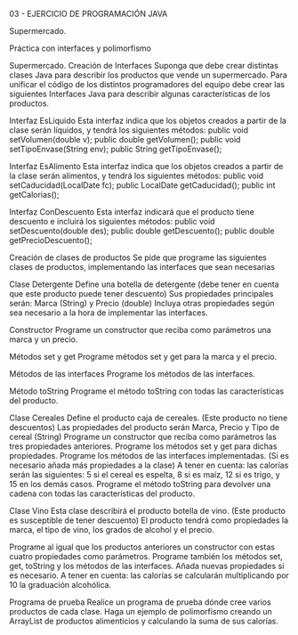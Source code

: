 03 - EJERCICIO DE PROGRAMACIÓN JAVA

Supermercado.

Práctica con interfaces y polimorfismo

Supermercado. Creación de Interfaces
Suponga que debe crear distintas clases Java para describir los productos
que vende un supermercado.
Para unificar el código de los distintos programadores del equipo debe crear
las siguientes Interfaces Java para describir algunas características de los
productos.

Interfaz EsLiquido
Esta interfaz indica que los objetos creados a partir de la clase serán
líquidos, y tendrá los siguientes métodos:
public void setVolumen(double v);
public double getVolumen();
public void setTipoEnvase(String env);
public String getTipoEnvase();

Interfaz EsAlimento
Esta interfaz indica que los objetos creados a partir de la clase serán
alimentos, y tendrá los siguientes métodos:
public void setCaducidad(LocalDate fc);
public LocalDate getCaducidad();
public int getCalorias();

Interfaz ConDescuento
Esta interfaz indicará que el producto tiene descuento e incluirá los
siguientes métodos:
public void setDescuento(double des);
public double getDescuento();
public double getPrecioDescuento();

Creación de clases de productos
Se pide que programe las siguientes clases de productos, implementando
las interfaces que sean necesarias

Clase Detergente
Define una botella de detergente (debe tener en cuenta que este producto
puede tener descuento)
Sus propiedades principales serán:
Marca (String) y Precio (double)
Incluya otras propiedades según sea necesario a la hora de implementar las
interfaces.

Constructor
Programe un constructor que reciba como parámetros una marca y un
precio.

Métodos set y get
Programe métodos set y get para la marca y el precio.

Métodos de las interfaces
Programe los métodos de las interfaces.

Método toString
Programe el método toString con todas las características del producto.

Clase Cereales
Define el producto caja de cereales. (Este producto no tiene descuentos)
Las propiedades del producto serán Marca, Precio y Tipo de cereal (String)
Programe un constructor que reciba como parámetros las tres propiedades
anteriores.
Programe los métodos set y get para dichas propiedades.
Programe los métodos de las interfaces implementadas. (Si es necesario
añada más propiedades a la clase)
A tener en cuenta: las calorías serán las siguientes: 5 si el cereal es espelta,
8 si es maíz, 12 si es trigo, y 15 en los demás casos.
Programe el método toString para devolver una cadena con todas las
características del producto.

Clase Vino
Esta clase describirá el producto botella de vino. (Este producto es
susceptible de tener descuento)
El producto tendrá como propiedades la marca, el tipo de vino, los grados
de alcohol y el precio.

Programe al igual que los productos anteriores un constructor con estas
cuatro propiedades como parámetros.
Programe también los métodos set, get, toString y los métodos de las
interfaces. Añada nuevas propiedades si es necesario.
A tener en cuenta: las calorías se calcularán multiplicando por 10 la
graduación alcohólica.

Programa de prueba
Realice un programa de prueba dónde cree varios productos de cada clase.
Haga un ejemplo de polimorfismo creando un ArrayList de productos
alimenticios y calculando la suma de sus calorías.
